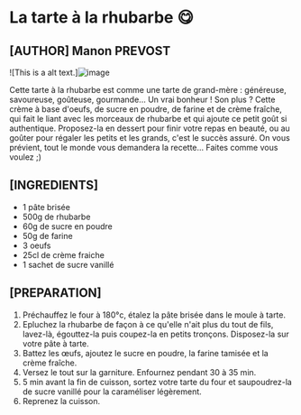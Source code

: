 # La tarte à la rhubarbe 😋

## [AUTHOR] Manon PREVOST

![This is a alt text.]![image](https://static.750g.com/images/1200-630/d1f53dfd61957eda936ea2946e5322c2/photo-horizontale-tarte-rhubarbe-1-.jpg "Miam 😋")

Cette tarte à la rhubarbe est comme une tarte de grand-mère : généreuse, savoureuse, goûteuse, gourmande... Un vrai bonheur ! Son plus ? Cette crème à base d'oeufs, de sucre en poudre, de farine et de crème fraîche, qui fait le liant avec les morceaux de rhubarbe et qui ajoute ce petit goût si authentique. Proposez-la en dessert pour finir votre repas en beauté, ou au goûter pour régaler les petits et les grands, c'est le succès assuré. On vous prévient, tout le monde vous demandera la recette... Faites comme vous voulez ;)

## [INGREDIENTS]

* 1 pâte brisée
* 500g de rhubarbe
* 60g de sucre en poudre
* 50g de farine
* 3 oeufs
* 25cl de crème fraiche
* 1 sachet de sucre vanillé

## [PREPARATION]

1. Préchauffez le four à 180°c, étalez la pâte brisée dans le moule à tarte.
2. Epluchez la rhubarbe de façon à ce qu'elle n'ait plus du tout de fils,
lavez-là, égouttez-la puis coupez-la en petits tronçons. Disposez-la sur votre pâte à tarte.
3. Battez les œufs, ajoutez le sucre en poudre, la farine tamisée et la crème fraîche.
4. Versez le tout sur la garniture. Enfournez pendant 30 à 35 min.
5. 5 min avant la fin de cuisson, sortez votre tarte du four et saupoudrez-la de sucre vanillé pour la caraméliser légèrement. 
6. Reprenez la cuisson.